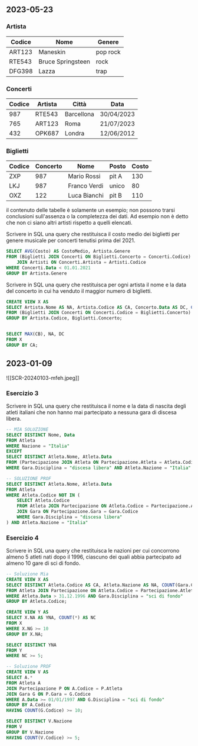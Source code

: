 ## 2023-05-23

### Artista
| Codice | Nome | Genere |
| ---- | ---- | ---- |
| ART123 | Maneskin | pop rock |
| RTE543 | Bruce Springsteen | rock |
| DFG398 | Lazza | trap |
### Concerti
| Codice | Artista | Città | Data |
| ---- | ---- | ---- | ---- |
| 987 | RTE543 | Barcellona | 30/04/2023 |
| 765 | ART123 | Roma | 21/07/2023 |
| 432 | OPK687 | Londra | 12/06/2012 |
### Biglietti
| Codice | Concerto | Nome | Posto | Costo |
| ---- | ---- | ---- | ---- | ---- |
| ZXP | 987 | Mario Rossi | pit A | 130 |
| LKJ | 987 | Franco Verdi | unico  | 80 |
| OXZ | 122 | Luca Bianchi | pit B | 110 |
il contenuto delle tabelle è solamente un esempio; non possono trarsi conclusioni sull'assenza o la completezza dei dati. Ad esempio non è detto che non ci siano altri artisti rispetto a quelli elencati.



Scrivere in SQL una query che restituisca il costo medio dei biglietti per genere musicale per concerti tenutisi prima del 2021.

```sql
SELECT AVG(Costo) AS CostoMedio, Artista.Genere
FROM (Biglietti JOIN Concerti ON Biglietti.Concerto = Concerti.Codice)
	JOIN Artisti ON Concerti.Artista = Artisti.Codice
WHERE Concerti.Data < 01.01.2021
GROUP BY Artista.Genere
```

Scrivere in SQL una query che restituisca per ogni artista il nome e la data del concerto in cui ha venduto il maggior numero di biglietti.

```sql
CREATE VIEW X AS
SELECT Artista.Nome AS NA, Artista.Codice AS CA, Concerto.Data AS DC, COUNT(Biglietti.Codice) as CB 
FROM (Biglietti JOIN Concerti ON Concerti.Codice = Biglietti.Concerto) JOIN Artisti ON Concerti.Artista = Artisti.Codice
GROUP BY Artista.Codice, Biglietti.Concerto;


SELECT MAX(CB), NA, DC
FROM X
GROUP BY CA;
```

## 2023-01-09
![[SCR-20240103-mfeh.jpeg]]

### Esercizio 3
Scrivere in SQL una query che restituisca il nome e la data di nascita degli atleti italiani che non hanno mai partecipato a nessuna gara di discesa libera.

```sql
-- MIA SOLUZIONE
SELECT DISTINCT Nome, Data
FROM Atleta
WHERE Nazione = "Italia"
EXCEPT
SELECT DISTINCT Atleta.Nome, Atleta.Data
FROM (Partecipazione JOIN Atleta ON Partecipazione.Atleta = Atleta.Codice) JOIN Gara ON Partecipazione.Gara = Gara.Codice
WHERE Gara.Disciplina = "discesa libera" AND Atleta.Nazione = "Italia"

-- SOLUZIONE PROF
SELECT DISTINCT Atleta.Nome, Atleta.Data
FROM Atleta
WHERE Atleta.Codice NOT IN (
	SELECT Atleta.Codice
	FROM Atleta JOIN Partecipazione ON Atleta.Codice = Partecipazione.Atleta
	JOIN Gara ON Partecipazione.Gara = Gara.Codice
	WHERE Gara.Disciplina = "discesa libera"
) AND Atleta.Nazione = "Italia"
```



### Esercizio 4
Scrivere in SQL una query che restituisca le nazioni per cui concorrono almeno 5 atleti nati dopo il 1996, ciascuno dei quali abbia partecipato ad almeno 10 gare di sci di fondo.
```sql
-- Soluzione Mia
CREATE VIEW X AS
SELECT DISTINCT Atleta.Codice AS CA, Atleta.Nazione AS NA, COUNT(Gara.Codice) AS NG
FROM Atleta JOIN Partecipazione ON Atleta.Codice = Partecipazione.Atleta JOIN Gara ON Partecipazione.Gara = Gara.Codice
WHERE Atleta.Data > 31.12.1996 AND Gara.Disciplina = "sci di fondo"
GROUP BY Atleta.Codice;

CREATE VIEW Y AS
SELECT X.NA AS YNA, COUNT(*) AS NC
FROM X
WHERE X.NG >= 10
GROUP BY X.NA;

SELECT DISTINCT YNA
FROM Y
WHERE NC >= 5;

-- Soluzione PROF
CREATE VIEW V AS
SELECT A.*
FROM Atleta A
JOIN Partecipazione P ON A.Codice = P.Atleta
JOIN Gara G ON P.Gara = G.Codice
WHERE A.Data >= 01/01/1997 AND G.Disciplina = "sci di fondo"
GROUP BY A.Codice
HAVING COUNT(G.Codice) >= 10;

SELECT DISTINCT V.Nazione
FROM V
GROUP BY V.Nazione
HAVING COUNT(V.Codice) >= 5;

```